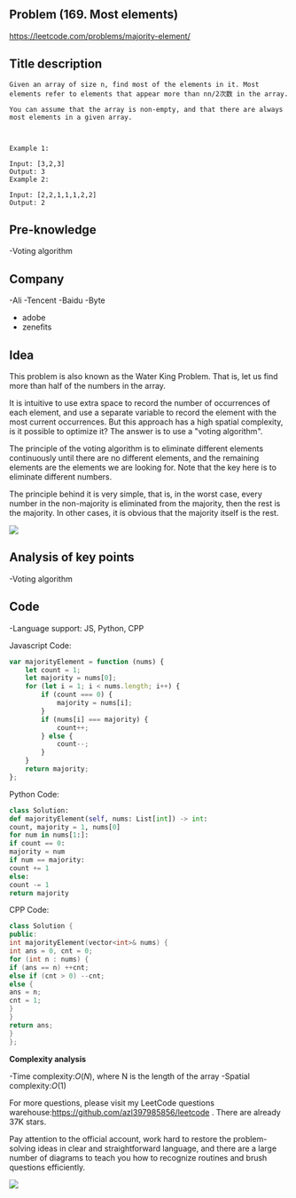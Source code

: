 ## Problem (169. Most elements)

https://leetcode.com/problems/majority-element/

## Title description

```
Given an array of size n, find most of the elements in it. Most elements refer to elements that appear more than nn/2次数 in the array.

You can assume that the array is non-empty, and that there are always most elements in a given array.



Example 1:

Input: [3,2,3]
Output: 3
Example 2:

Input: [2,2,1,1,1,2,2]
Output: 2

```

## Pre-knowledge

-Voting algorithm

## Company

-Ali
-Tencent
-Baidu
-Byte

- adobe
- zenefits

## Idea

This problem is also known as the Water King Problem. That is, let us find more than half of the numbers in the array.

It is intuitive to use extra space to record the number of occurrences of each element, and use a separate variable to record the element with the most current occurrences. But this approach has a high spatial complexity, is it possible to optimize it? The answer is to use a "voting algorithm".

The principle of the voting algorithm is to eliminate different elements continuously until there are no different elements, and the remaining elements are the elements we are looking for. Note that the key here is to eliminate different numbers.

The principle behind it is very simple, that is, in the worst case, every number in the non-majority is eliminated from the majority, then the rest is the majority. In other cases, it is obvious that the majority itself is the rest.

![](https://p.ipic.vip/d87cuw.jpg)

## Analysis of key points

-Voting algorithm

## Code

-Language support: JS, Python, CPP

Javascript Code:

```js
var majorityElement = function (nums) {
	let count = 1;
	let majority = nums[0];
	for (let i = 1; i < nums.length; i++) {
		if (count === 0) {
			majority = nums[i];
		}
		if (nums[i] === majority) {
			count++;
		} else {
			count--;
		}
	}
	return majority;
};
```

Python Code:

```python
class Solution:
def majorityElement(self, nums: List[int]) -> int:
count, majority = 1, nums[0]
for num in nums[1:]:
if count == 0:
majority = num
if num == majority:
count += 1
else:
count -= 1
return majority
```

CPP Code:

```cpp
class Solution {
public:
int majorityElement(vector<int>& nums) {
int ans = 0, cnt = 0;
for (int n : nums) {
if (ans == n) ++cnt;
else if (cnt > 0) --cnt;
else {
ans = n;
cnt = 1;
}
}
return ans;
}
};
```

**Complexity analysis**

-Time complexity:$O(N)$, where N is the length of the array
-Spatial complexity:$O(1)$

For more questions, please visit my LeetCode questions warehouse:https://github.com/azl397985856/leetcode . There are already 37K stars.

Pay attention to the official account, work hard to restore the problem-solving ideas in clear and straightforward language, and there are a large number of diagrams to teach you how to recognize routines and brush questions efficiently.

![](https://p.ipic.vip/8kh9hh.jpg)
